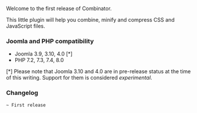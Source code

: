 Welcome to the first release of Combinator.

This little plugin will help you combine, minify and compress CSS and JavaScript files.

### Joomla and PHP compatibility

* Joomla 3.9, 3.10, 4.0 [*]
* PHP 7.2, 7.3, 7.4, 8.0

[*] Please note that Joomla 3.10 and 4.0 are in pre-release status at the time of this writing. Support for them is considered _experimental_.

### Changelog

```
~ First release
